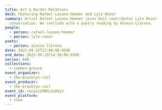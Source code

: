 ```yaml
---
title: Art & Border Relations
deck: Featuring Rafael Lozano-Hemmer and Lyle Rexer
summary: Artist Rafael Lozano-Hemmer joins Rail contributor Lyle Rexer for a
  conversation. We conclude with a poetry reading by Alonso Llerena.
people:
  - person: rafael-lozano-hemmer
  - person: lyle-rexer
poets:
  - person: alonso-llerena
date: 2022-09-15T13:00:00-0500
end_date: 2022-09-15T14:30:00-0500
series: 648
collections:
  - common-ground
event_organizer:
  - the-brooklyn-rail
event_producer:
  - the-brooklyn-rail
event_id: recgsz1MBhL5sRVy2
event_platform:
  - zoom
---
```

